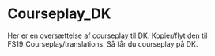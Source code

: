 # Courseplay_DK
Her er en oversættelse af courseplay til DK.
Kopier/flyt den til FS19_Courseplay/translations.
Så får du courseplay på DK.
